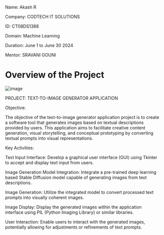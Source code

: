 Name: Akash R

Company: CODTECH IT SOLUTIONS

ID: CT08DS1388

Domain: Machine Learning

Duration: June 1 to June 30 2024 

Mentor: SRAVANI GOUNI

# Overview of the Project
![image](https://github.com/Ak4shR/CODTECH-Task2/assets/146863657/f61ae5d5-0464-4464-b900-63eee4ebb971)

PROJECT: TEXT-TO-IMAGE GENERATOR APPLICATION

Objective:

The objective of the text-to-image generator application project is to create a software tool that generates images based on textual descriptions provided by users. This application aims to facilitate creative content generation, visual storytelling, and conceptual prototyping by converting textual prompts into visual representations.

Key Activities:

Text Input Interface: Develop a graphical user interface (GUI) using Tkinter to accept and display text input from users.

Image Generation Model Integration: Integrate a pre-trained deep learning based Stable Diffusion model capable of generating images from text descriptions.

Image Generation: Utilize the integrated model to convert processed text prompts into visually coherent images.

Image Display: Display the generated images within the application interface using PIL (Python Imaging Library) or similar libraries.

User Interaction: Enable users to interact with the generated images, potentially allowing for adjustments or refinements of text prompts.







